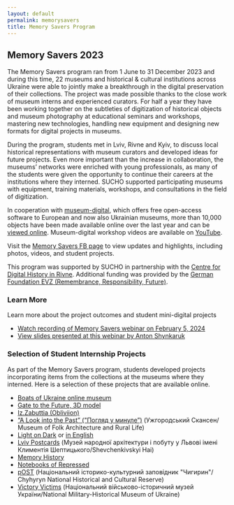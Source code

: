 ```yaml
---
layout: default
permalink: memorysavers
title: Memory Savers Program
---
```


## Memory Savers 2023

The Memory Savers program ran from 1 June to 31 December 2023 and during this time, 22 museums and historical & cultural institutions across Ukraine were able to jointly make a breakthrough in the digital preservation of their collections. The project was made possible thanks to the close work of museum interns and experienced curators. For half a year they have been working together on the subtleties of digitization of historical objects and museum photography at educational seminars and workshops, mastering new technologies, handling new equipment and designing new formats for digital projects in museums.

During the program, students met in Lviv, Rivne and Kyiv, to discuss local historical representations with museum curators and developed ideas for future projects. Even more important than the increase in collaboration, the museums’ networks were enriched with young professionals, as many of the students were given the opportunity to continue their careers at the institutions where they interned. SUCHO supported participating museums with equipment, training materials, workshops, and consultations in the field of digitization. 

In cooperation with [museum-digital](https://en.about.museum-digital.org/), which offers free open-access software to European and now also Ukrainian museums, more than 10,000 objects have been made available online over the last year and can be [viewed online](https://ua.museum-digital.org/?navlang=en). Museum-digital workshop videos are available on [YouTube](https://www.youtube.com/@museum-digital).

Visit the [Memory Savers FB page](https://www.facebook.com/memorysaversua) to view updates and highlights, including photos, videos, and student projects.

This program was supported by SUCHO in partnership with the [Centre for Digital History in Rivne](https://digitalhistory.center/). Additional funding was provided by the [German Foundation EVZ (Remembrance, Responsibility, Future)](https://www.stiftung-evz.de/en/).

### Learn More

Learn more about the project outcomes and student mini-digital projects
- [Watch recording of Memory Savers webinar on February 5, 2024](https://tufts.zoom.us/rec/share/mTSN_IRgE_pQu8lZbmv7rom1Y4j06mZwyiAU9ErLm02YLdO-v7Ysvu9xLxnDsc2T.EIwVRxhGesTs7fNd)
- [View slides presented at this webinar by Anton Shynkaruk](https://www.canva.com/design/DAF76OiyG10/XxUtf3p1fkHEHLLMMJHbkg/edit)

### Selection of Student Internship Projects

As part of the Memory Savers program, students developed projects incorporating items from the collections at the museums where they interned. Here is a selection of these projects that are available online.

- [Boats of Ukraine online museum](https://boatmuseum.online/index_en.html)
- [Gate to the Future, 3D model](https://sketchfab.com/3d-models/tower-binary-be24c2054ed64e8899a2e561a028a5f0?fbclid=IwAR100XMT2BTtHyAnfXDQv9HMzyl7bMLWEKjhXvI2msw73Gg-D39PdtZztXA)
- [Iz.Zabuttia (Obliviion)](https://www.instagram.com/iz.zabuttia)
- [“A Look into the Past” ("Погляд у минуле”)](https://www.a-look-into-the-past.com/) (Ужгородський Скансен/
Museum of Folk Architecture and Rural Life)
- [Light on Dark](https://drive.google.com/file/d/1UvUSWUdL0e30ua9rKol68IRvctgiXxVi/view?usp=sharing) or [in English](https://drive.google.com/file/d/1pj-6X9tF0TSZJYti5XbpCJeKmOzdW5za/view?usp=sharing)
- [Lviv Postcards](https://ua.museum-digital.org/objects?s=collection%3A357%20sort%3Ainvno) (Музей народної архітектури і побуту у Львові імені Климентія Шептицького/Shevchenkivskyi Hai)
- [Memory History](https://www.canva.com/design/DAF2PDKOdW8/p2fF6WmuMQhZ0XD4dEpgKg/view)
- [Notebooks of Repressed](https://youtu.be/8FICT_I7Edk)
- [pOST](https://www.youtube.com/@pOST-bc3zj) (Національний історико-культурний заповідник "Чигирин"/
Chyhyryn National Historical and Cultural Reserve)
- [Victory Victims](https://www.victory-victims.com/) (Національний військово-історичний музей України/National Military-Historical Museum of Ukraine)
 
 
